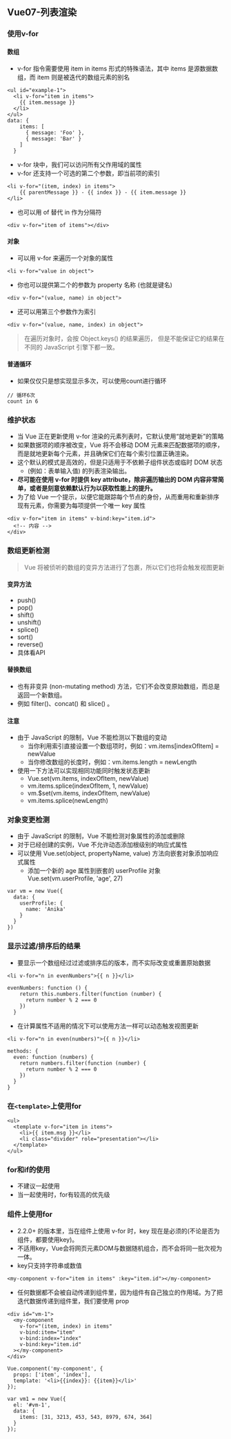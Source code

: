 ## Vue07-列表渲染
### 使用v-for
#### 数组
* v-for 指令需要使用 item in items 形式的特殊语法，其中 items 是源数据数组，而 item 则是被迭代的数组元素的别名
```
<ul id="example-1">
  <li v-for="item in items">
    {{ item.message }}
  </li>
</ul>
data: {
    items: [
      { message: 'Foo' },
      { message: 'Bar' }
    ]
  }
```
* v-for 块中，我们可以访问所有父作用域的属性
* v-for 还支持一个可选的第二个参数，即当前项的索引
```
<li v-for="(item, index) in items">
    {{ parentMessage }} - {{ index }} - {{ item.message }}
</li>
```
* 也可以用 of 替代 in 作为分隔符
```
<div v-for="item of items"></div>
```
#### 对象
* 可以用 v-for 来遍历一个对象的属性
```
<li v-for="value in object">
```
* 你也可以提供第二个的参数为 property 名称 (也就是键名)
```
<div v-for="(value, name) in object">
```
* 还可以用第三个参数作为索引
```
<div v-for="(value, name, index) in object">
```
> 在遍历对象时，会按 Object.keys() 的结果遍历，
但是不能保证它的结果在不同的 JavaScript 引擎下都一致。
#### 普通循环
* 如果仅仅只是想实现显示多次，可以使用count进行循环
```
// 循环6次
count in 6
```
### 维护状态
* 当 Vue 正在更新使用 v-for 渲染的元素列表时，它默认使用“就地更新”的策略
* 如果数据项的顺序被改变，Vue 将不会移动 DOM 元素来匹配数据项的顺序，而是就地更新每个元素，并且确保它们在每个索引位置正确渲染。
* 这个默认的模式是高效的，但是只适用于不依赖子组件状态或临时 DOM 状态 
  * (例如：表单输入值) 的列表渲染输出。
* **尽可能在使用 v-for 时提供 key attribute，除非遍历输出的 DOM 内容非常简单，或者是刻意依赖默认行为以获取性能上的提升。**
* 为了给 Vue 一个提示，以便它能跟踪每个节点的身份，从而重用和重新排序现有元素，你需要为每项提供一个唯一 key 属性
```
<div v-for="item in items" v-bind:key="item.id">
  <!-- 内容 -->
</div>
```
### 数组更新检测
> Vue 将被侦听的数组的变异方法进行了包裹，所以它们也将会触发视图更新
#### 变异方法
* push()
* pop()
* shift()
* unshift()
* splice()
* sort()
* reverse()
* 具体看API
#### 替换数组
* 也有非变异 (non-mutating method) 方法，它们不会改变原始数组，而总是返回一个新数组。
* 例如 filter()、concat() 和 slice() 。
#### 注意
* 由于 JavaScript 的限制，Vue 不能检测以下数组的变动
  * 当你利用索引直接设置一个数组项时，例如：vm.items[indexOfItem] = newValue
  * 当你修改数组的长度时，例如：vm.items.length = newLength
* 使用一下方法可以实现相同功能同时触发状态更新
  * Vue.set(vm.items, indexOfItem, newValue)
  * vm.items.splice(indexOfItem, 1, newValue)
  * vm.$set(vm.items, indexOfItem, newValue)
  * vm.items.splice(newLength)
### 对象变更检测
* 由于 JavaScript 的限制，Vue 不能检测对象属性的添加或删除
* 对于已经创建的实例，Vue 不允许动态添加根级别的响应式属性
* 可以使用 Vue.set(object, propertyName, value) 方法向嵌套对象添加响应式属性
  * 添加一个新的 age 属性到嵌套的 userProfile 对象
Vue.set(vm.userProfile, 'age', 27)
```
var vm = new Vue({
  data: {
    userProfile: {
      name: 'Anika'
    }
  }
})
```
### 显示过滤/排序后的结果
* 要显示一个数组经过过滤或排序后的版本，而不实际改变或重置原始数据
```
<li v-for="n in evenNumbers">{{ n }}</li>

evenNumbers: function () {
    return this.numbers.filter(function (number) {
      return number % 2 === 0
    })
  }
```
* 在计算属性不适用的情况下可以使用方法一样可以动态触发视图更新
```
<li v-for="n in even(numbers)">{{ n }}</li>

methods: {
  even: function (numbers) {
    return numbers.filter(function (number) {
      return number % 2 === 0
    })
  }
}
```
### 在`<template>`上使用for
```
<ul>
  <template v-for="item in items">
    <li>{{ item.msg }}</li>
    <li class="divider" role="presentation"></li>
  </template>
</ul>
```
### for和if的使用
* 不建议一起使用
* 当一起使用时，for有较高的优先级
### 组件上使用for
* 2.2.0+ 的版本里，当在组件上使用 v-for 时，key 现在是必须的(不论是否为组件，都要使用key)。
* 不适用key，Vue会将网页元素DOM与数据随机组合，而不会将同一批次视为一体。
* key只支持字符串或数值
```
<my-component v-for="item in items" :key="item.id"></my-component>
```
* 任何数据都不会被自动传递到组件里，因为组件有自己独立的作用域。为了把迭代数据传递到组件里，我们要使用 prop
```
<div id="vm-1">
  <my-component
    v-for="(item, index) in items"
    v-bind:item="item"
    v-bind:index="index"
    v-bind:key="item.id"
  ></my-component>
</div>
  
Vue.component('my-component', {
  props: ['item', 'index'],
  template: '<li>{{index}}: {{item}}</li>'
});
  
var vm1 = new Vue({
  el: '#vm-1',
  data: {
    items: [31, 3213, 453, 543, 8979, 674, 364]
  }
});
```